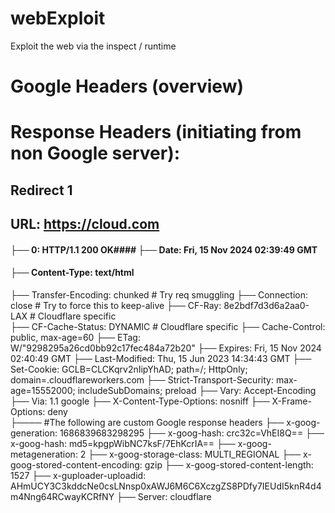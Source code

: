 # webExploit
Exploit the web via the inspect / runtime


# Google Headers (overview)

# Response Headers (initiating from non Google server):
## Redirect 1
## URL: https://cloud.com
#### ├── 0: HTTP/1.1 200 OK#### ├── Date: Fri, 15 Nov 2024 02:39:49 GMT
#### ├── Content-Type: text/html
├── Transfer-Encoding: chunked  # Try req smuggling
├── Connection: close    # Try to force this to keep-alive
├── CF-Ray: 8e2bdf7d3d6a2aa0-LAX  # Cloudflare specific  
├── CF-Cache-Status: DYNAMIC      # Cloudflare specific
├── Cache-Control: public, max-age=60
├── ETag: W/"9298295a26cd0bb92c17fec484a72b20"
├── Expires: Fri, 15 Nov 2024 02:40:49 GMT
├── Last-Modified: Thu, 15 Jun 2023 14:34:43 GMT
├── Set-Cookie: GCLB=CLCKqrv2nIipYhAD; path=/; HttpOnly; domain=.cloudflareworkers.com
├── Strict-Transport-Security: max-age=15552000; includeSubDomains; preload
├── Vary: Accept-Encoding
├── Via: 1.1 google
├── X-Content-Type-Options: nosniff
├── X-Frame-Options: deny  
├──── #The following are custom Google response headers 
├── x-goog-generation: 1686839683298295
├── x-goog-hash: crc32c=VhEI8Q==
├── x-goog-hash: md5=kpgpWibNC7ksF/7EhKcrIA==
├── x-goog-metageneration: 2
├── x-goog-storage-class: MULTI_REGIONAL
├── x-goog-stored-content-encoding: gzip
├── x-goog-stored-content-length: 1527
├── x-guploader-uploadid: AHmUCY3C3kddcNe0csLNnsp0xAWJ6M6C6XczgZS8PDfy7IEUdI5knR4d4m4Nng64RCwayKCRfNY
├── Server: cloudflare

